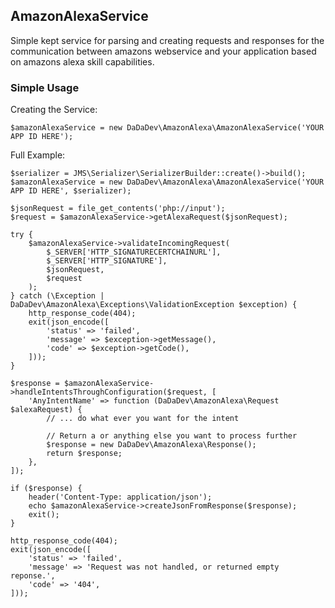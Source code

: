 ## AmazonAlexaService

Simple kept service for parsing and creating requests and responses for the communication between amazons webservice and your application based on amazons alexa skill capabilities. 

### Simple Usage

Creating the Service:
```
$amazonAlexaService = new DaDaDev\AmazonAlexa\AmazonAlexaService('YOUR APP ID HERE');
```

Full Example:
```
$serializer = JMS\Serializer\SerializerBuilder::create()->build();
$amazonAlexaService = new DaDaDev\AmazonAlexa\AmazonAlexaService('YOUR APP ID HERE', $serializer);
 
$jsonRequest = file_get_contents('php://input');
$request = $amazonAlexaService->getAlexaRequest($jsonRequest);
 
try {
    $amazonAlexaService->validateIncomingRequest(
        $_SERVER['HTTP_SIGNATURECERTCHAINURL'],
        $_SERVER['HTTP_SIGNATURE'],
        $jsonRequest,
        $request
    );
} catch (\Exception | DaDaDev\AmazonAlexa\Exceptions\ValidationException $exception) {
    http_response_code(404);
    exit(json_encode([
        'status' => 'failed',
        'message' => $exception->getMessage(),
        'code' => $exception->getCode(),
    ]));
}
 
$response = $amazonAlexaService->handleIntentsThroughConfiguration($request, [
    'AnyIntentName' => function (DaDaDev\AmazonAlexa\Request $alexaRequest) {
        // ... do what ever you want for the intent
        
        // Return a or anything else you want to process further
        $response = new DaDaDev\AmazonAlexa\Response();
        return $response;
    },
]);
 
if ($response) {
    header('Content-Type: application/json');
    echo $amazonAlexaService->createJsonFromResponse($response);
    exit();
}
 
http_response_code(404);
exit(json_encode([
    'status' => 'failed',
    'message' => 'Request was not handled, or returned empty reponse.',
    'code' => '404',
]));
```